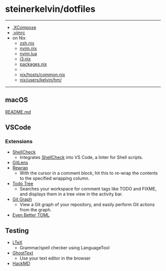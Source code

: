# steinerkelvin/dotfiles

---

- [.XCompose](home/.XCompose)
- [.vimrc](home/.vimrc)
- on Nix
  - [zsh.nix](nix/users/kelvin/hm/zsh.nix)
  - [nvim.nix](nix/users/kelvin/hm/nvim.nix)
  - [nvim.lua](nix/users/kelvin/hm/nvim.lua)
  - [i3.nix](nix/users/kelvin/hm/i3.nix)
  - [packages.nix](nix/users/kelvin/hm/packages.nix)
  - ·
  - [nix/hosts/common.nix](nix/hosts/common.nix)
  - [nix/users/kelvin/hm/](nix/users/kelvin/hm/)

---

## macOS

[README.md](macos/README.md)

## VSCode

### Extensions

- [ShellCheck]
  - Integrates [ShellCheck](https://github.com/koalaman/shellcheck) into VS Code, a linter for Shell scripts.
- [GitLens]
- [Rewrap]
  - With the cursor in a comment block, hit this to re-wrap the contents to the specified wrapping column.
- [Todo Tree]
  - Searches your workspace for comment tags like TODO and FIXME, and displays them in a tree view in the activity bar.
- [Git Graph]
  - View a Git graph of your repository, and easily perform Git actions from the graph.
- [Even Better TOML]

## Testing

- [LTeX]
  - Grammar/spell checker using LanguageTool
- [GhostText]
  - Use your text editor in the browser
- [HackMD]

[Rewrap]: https://marketplace.visualstudio.com/items?itemName=stkb.rewrap
[Todo Tree]: https://marketplace.visualstudio.com/items?itemName=Gruntfuggly.todo-tree
[ShellCheck]: https://marketplace.visualstudio.com/items?itemName=timonwong.shellcheck
[Git Graph]: https://marketplace.visualstudio.com/items?itemName=mhutchie.git-graph
[GitLens]: https://marketplace.visualstudio.com/items?itemName=eamodio.gitlens
[Even Better TOML]: https://marketplace.visualstudio.com/items?itemName=tamasfe.even-better-toml

[LTeX]: https://marketplace.visualstudio.com/items?itemName=valentjn.vscode-ltex
[GhostText]: https://ghosttext.fregante.com/
[HackMD]: https://marketplace.visualstudio.com/items?itemName=HackMD.vscode-hackmd

